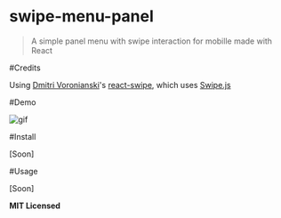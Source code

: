 # swipe-menu-panel
> A simple panel menu with swipe interaction for mobille made with React

#Credits

Using [Dmitri Voronianski]'s [react-swipe], which uses [Swipe.js]

#Demo

![gif](https://enzoferey.github.io/swipe-menu-panels-gif.gif)

#Install

[Soon]

#Usage

[Soon]

**MIT Licensed**

[Dmitri Voronianski]: <https://github.com/voronianski>
[react-swipe]: <https://github.com/voronianski/react-swipe>
[Swipe.js]: <https://github.com/thebird/swipe>



